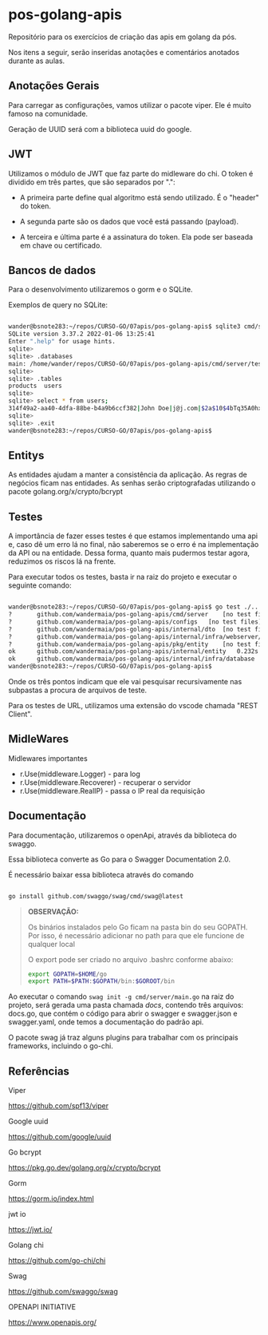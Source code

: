 # pos-golang-apis

Repositório para os exercícios de criação das apis em golang da pós.

Nos itens a seguir, serão inseridas anotações e comentários anotados durante as aulas.


## Anotações Gerais

Para carregar as configurações, vamos utilizar o pacote viper. Ele é muito famoso na comunidade.

Geração de UUID será com a biblioteca uuid do google.

## JWT

Utilizamos o módulo de JWT que faz parte do midleware do chi. O token é dividido em três partes, que são separados por ".":

- A primeira parte define qual algoritmo está sendo utilizado. É o "header" do token.

- A segunda parte são os dados que você está passando (payload).

- A terceira e última parte é a assinatura do token. Ela pode ser baseada em chave ou certificado.

## Bancos de dados

Para o desenvolvimento utilizaremos o gorm e o SQLite.

Exemplos de query no SQLite:

```bash

wander@bsnote283:~/repos/CURSO-GO/07apis/pos-golang-apis$ sqlite3 cmd/server/test.db
SQLite version 3.37.2 2022-01-06 13:25:41
Enter ".help" for usage hints.
sqlite> 
sqlite> .databases
main: /home/wander/repos/CURSO-GO/07apis/pos-golang-apis/cmd/server/test.db r/w
sqlite> 
sqlite> .tables
products  users   
sqlite> 
sqlite> select * from users;
314f49a2-aa40-4dfa-88be-b4a9b6ccf382|John Doe|j@j.com|$2a$10$4bTq35A0hxnsKnOjtNmTyOE1md2TCVxRjGa3dnGv0Uh8aaY7VGVX2
sqlite> 
sqlite> .exit
wander@bsnote283:~/repos/CURSO-GO/07apis/pos-golang-apis$ 


```

## Entitys

As entidades ajudam a manter a consistência da aplicação.
As regras de negócios ficam nas entidades.
As senhas serão criptografadas utilizando o pacote golang.org/x/crypto/bcrypt

## Testes

A importância de fazer esses testes é que estamos implementando uma api e, caso dê um erro lá no final, não saberemos se o erro é na implementação da API ou na entidade. Dessa forma, quanto mais pudermos testar agora, reduzimos os riscos lá na frente.

Para executar todos os testes, basta ir na raiz do projeto e executar o seguinte comando:

```bash

wander@bsnote283:~/repos/CURSO-GO/07apis/pos-golang-apis$ go test ./...
?   	github.com/wandermaia/pos-golang-apis/cmd/server	[no test files]
?   	github.com/wandermaia/pos-golang-apis/configs	[no test files]
?   	github.com/wandermaia/pos-golang-apis/internal/dto	[no test files]
?   	github.com/wandermaia/pos-golang-apis/internal/infra/webserver/handlers	[no test files]
?   	github.com/wandermaia/pos-golang-apis/pkg/entity	[no test files]
ok  	github.com/wandermaia/pos-golang-apis/internal/entity	0.232s
ok  	github.com/wandermaia/pos-golang-apis/internal/infra/database	0.131s
wander@bsnote283:~/repos/CURSO-GO/07apis/pos-golang-apis$ 

```
Onde os três pontos indicam que ele vai pesquisar recursivamente nas subpastas a procura de arquivos de teste.

Para os testes de URL, utilizamos uma extensão do vscode chamada "REST Client".


## MidleWares

Midlewares importantes

- r.Use(middleware.Logger) -  para log
- r.Use(middleware.Recoverer) - recuperar o servidor
- r.Use(middleware.RealIP) - passa o IP real da requisição 

## Documentação

Para documentação, utilizaremos o openApi, através da biblioteca do swaggo.

Essa biblioteca converte as Go para o Swagger Documentation 2.0.

É necessário baixar essa biblioteca através do comando

```bash

go install github.com/swaggo/swag/cmd/swag@latest

```
> **OBSERVAÇÃO:**
>
> Os binários instalados pelo Go ficam na pasta bin do seu GOPATH. Por isso, é necessário adicionar no path para que ele funcione de qualquer local
> 
> O export pode ser criado no arquivo .bashrc conforme abaixo:
>
>```bash
> export GOPATH=$HOME/go
> export PATH=$PATH:$GOPATH/bin:$GOROOT/bin
>
>```

Ao executar o comando `swag init -g cmd/server/main.go` na raiz do projeto, será gerada uma pasta chamada *docs*, contendo três arquivos: docs.go, que contém o código para abrir o swagger e swagger.json e swagger.yaml, onde temos a documentação do padrão api.

O pacote swag já traz alguns plugins para trabalhar com os principais frameworks, incluindo o go-chi.

## Referências


Viper

https://github.com/spf13/viper

Google uuid

https://github.com/google/uuid

Go bcrypt

https://pkg.go.dev/golang.org/x/crypto/bcrypt

Gorm

https://gorm.io/index.html

jwt io

https://jwt.io/

Golang chi

https://github.com/go-chi/chi

Swag

https://github.com/swaggo/swag

OPENAPI INITIATIVE

https://www.openapis.org/
